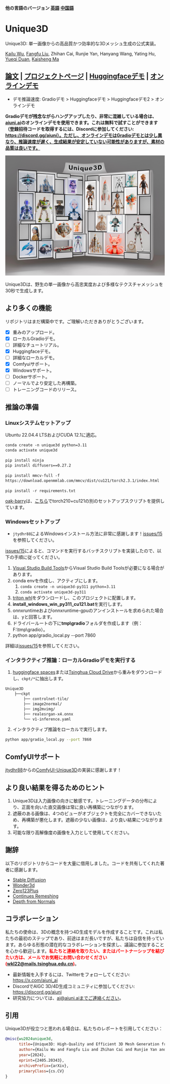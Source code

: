 **他の言語のバージョン [英語](README.md) [中国語](README_zh.md)**

# Unique3D
Unique3D: 単一画像からの高品質かつ効率的な3Dメッシュ生成の公式実装。

[Kailu Wu](https://scholar.google.com/citations?user=VTU0gysAAAAJ&hl=zh-CN&oi=ao), [Fangfu Liu](https://liuff19.github.io/), Zhihan Cai, Runjie Yan, Hanyang Wang, Yating Hu, [Yueqi Duan](https://duanyueqi.github.io/), [Kaisheng Ma](https://group.iiis.tsinghua.edu.cn/~maks/)

## [論文](https://arxiv.org/abs/2405.20343) | [プロジェクトページ](https://wukailu.github.io/Unique3D/) | [Huggingfaceデモ](https://huggingface.co/spaces/Wuvin/Unique3D) | [オンラインデモ](https://www.aiuni.ai/)

* デモ推論速度: Gradioデモ > Huggingfaceデモ > Huggingfaceデモ2 > オンラインデモ

**Gradioデモが残念ながらハングアップしたり、非常に混雑している場合は、[aiuni.ai](https://www.aiuni.ai/)のオンラインデモを使用できます。これは無料で試すことができます（登録招待コードを取得するには、Discordに参加してください: https://discord.gg/aiuni）。ただし、オンラインデモはGradioデモとは少し異なり、推論速度が遅く、生成結果が安定していない可能性がありますが、素材の品質は良いです。**

<p align="center">
    <img src="assets/teaser_safe.jpg">
</p>

Unique3Dは、野生の単一画像から高忠実度および多様なテクスチャメッシュを30秒で生成します。

## より多くの機能

リポジトリはまだ構築中です。ご理解いただきありがとうございます。
- [x] 重みのアップロード。
- [x] ローカルGradioデモ。
- [ ] 詳細なチュートリアル。
- [x] Huggingfaceデモ。
- [ ] 詳細なローカルデモ。
- [x] Comfyuiサポート。
- [x] Windowsサポート。
- [ ] Dockerサポート。
- [ ] ノーマルでより安定した再構築。
- [ ] トレーニングコードのリリース。

## 推論の準備

### Linuxシステムセットアップ

Ubuntu 22.04.4 LTSおよびCUDA 12.1に適応。
```angular2html
conda create -n unique3d python=3.11
conda activate unique3d

pip install ninja
pip install diffusers==0.27.2

pip install mmcv-full -f https://download.openmmlab.com/mmcv/dist/cu121/torch2.3.1/index.html

pip install -r requirements.txt
```

[oak-barry](https://github.com/oak-barry)は、[こちら](https://github.com/oak-barry/Unique3D)でtorch210+cu121の別のセットアップスクリプトを提供しています。

### Windowsセットアップ

* `jtydhr88`によるWindowsインストール方法に非常に感謝します！[issues/15](https://github.com/AiuniAI/Unique3D/issues/15)を参照してください。

[issues/15](https://github.com/AiuniAI/Unique3D/issues/15)によると、コマンドを実行するバッチスクリプトを実装したので、以下の手順に従ってください。
1. [Visual Studio Build Tools](https://visualstudio.microsoft.com/downloads/?q=build+tools)からVisual Studio Build Toolsが必要になる場合があります。
2. conda envを作成し、アクティブにします。
   1. `conda create -n unique3d-py311 python=3.11`
   2. `conda activate unique3d-py311`
3. [triton whl](https://huggingface.co/madbuda/triton-windows-builds/resolve/main/triton-2.1.0-cp311-cp311-win_amd64.whl)をダウンロードし、このプロジェクトに配置します。
4. **install_windows_win_py311_cu121.bat**を実行します。
5. onnxruntimeおよびonnxruntime-gpuのアンインストールを求められた場合は、yと回答します。
6. ドライバールートの下に**tmp\gradio**フォルダを作成します（例：F:\tmp\gradio）。
7. python app/gradio_local.py --port 7860

詳細は[issues/15](https://github.com/AiuniAI/Unique3D/issues/15)を参照してください。

### インタラクティブ推論：ローカルGradioデモを実行する

1. [huggingface spaces](https://huggingface.co/spaces/Wuvin/Unique3D/tree/main/ckpt)または[Tsinghua Cloud Drive](https://cloud.tsinghua.edu.cn/d/319762ec478d46c8bdf7/)から重みをダウンロードし、`ckpt/*`に抽出します。
```
Unique3D
    ├──ckpt
        ├── controlnet-tile/
        ├── image2normal/
        ├── img2mvimg/
        ├── realesrgan-x4.onnx
        └── v1-inference.yaml
```

2. インタラクティブ推論をローカルで実行します。
```bash
python app/gradio_local.py --port 7860
```

## ComfyUIサポート

[jtydhr88](https://github.com/jtydhr88)からの[ComfyUI-Unique3D](https://github.com/jtydhr88/ComfyUI-Unique3D)の実装に感謝します！

## より良い結果を得るためのヒント

1. Unique3Dは入力画像の向きに敏感です。トレーニングデータの分布により、正面を向いた直交画像は常に良い再構築につながります。
2. 遮蔽のある画像は、4つのビューがオブジェクトを完全にカバーできないため、再構築が悪化します。遮蔽の少ない画像は、より良い結果につながります。
3. 可能な限り高解像度の画像を入力として使用してください。

## 謝辞

以下のリポジトリからコードを大量に借用しました。コードを共有してくれた著者に感謝します。
- [Stable Diffusion](https://github.com/CompVis/stable-diffusion)
- [Wonder3d](https://github.com/xxlong0/Wonder3D)
- [Zero123Plus](https://github.com/SUDO-AI-3D/zero123plus)
- [Continues Remeshing](https://github.com/Profactor/continuous-remeshing)
- [Depth from Normals](https://github.com/YertleTurtleGit/depth-from-normals)

## コラボレーション
私たちの使命は、3Dの概念を持つ4D生成モデルを作成することです。これは私たちの最初のステップであり、前途はまだ長いですが、私たちは自信を持っています。あらゆる形態の潜在的なコラボレーションを探求し、議論に参加することを心から歓迎します。<span style="color:red">**私たちと連絡を取りたい、またはパートナーシップを結びたい方は、メールでお気軽にお問い合わせください (wkl22@mails.tsinghua.edu.cn)**</span>。

- 最新情報を入手するには、Twitterをフォローしてください: https://x.com/aiuni_ai
- DiscordでAIGC 3D/4D生成コミュニティに参加してください: https://discord.gg/aiuni
- 研究協力については、ai@aiuni.aiまでご連絡ください。

## 引用

Unique3Dが役立つと思われる場合は、私たちのレポートを引用してください：
```bibtex
@misc{wu2024unique3d,
      title={Unique3D: High-Quality and Efficient 3D Mesh Generation from a Single Image}, 
      author={Kailu Wu and Fangfu Liu and Zhihan Cai and Runjie Yan and Hanyang Wang and Yating Hu and Yueqi Duan and Kaisheng Ma},
      year={2024},
      eprint={2405.20343},
      archivePrefix={arXiv},
      primaryClass={cs.CV}
}
```

